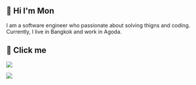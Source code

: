 
## 🚀 Hi I'm Mon
I am a software engineer who passionate about solving thigns and coding.
Currently, I live in Bangkok and work in Agoda.


## 🔗 Click me
[![](https://img.shields.io/badge/linkedin-0A66C2?style=for-the-badge&logo=linkedin&logoColor=white)](https://www.linkedin.com/)

[![](https://img.shields.io/badge/ieee-infocom%202022-orange?style=for-the-badge&logoColor=white)](https://ieeexplore.ieee.org/document/9163043)

